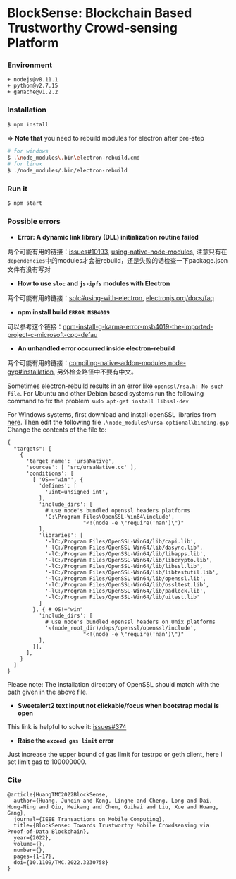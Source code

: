 # BlockSense: Blockchain Based Trustworthy Crowd-sensing Platform

### Environment

```
+ nodejs@v8.11.1
+ python@v2.7.15
+ ganache@v1.2.2
```

### Installation

```bash
$ npm install
```

**=> Note that** you need to rebuild modules for electron after pre-step

```bash
# for windows
$ .\node_modules\.bin\electron-rebuild.cmd
# for linux
$ ./node_modules/.bin/electron-rebuild
```

### Run it

```bash
$ npm start
```

### Possible errors

- **Error: A dynamic link library (DLL) initialization routine failed**

两个可能有用的链接：[issues#10193](https://github.com/electron/electron/issues/10193), [using-native-node-modules](https://electronjs.org/docs/tutorial/using-native-node-modules), 注意只有在`dependencies`中的modules才会被rebuild，还是失败的话检查一下package.json文件有没有写对

- **How to use `sloc` and `js-ipfs` modules with Electron**

两个可能有用的链接：[solc#using-with-electron](https://www.npmjs.com/package/solc#using-with-electron), [electronjs.org/docs/faq](https://electronjs.org/docs/faq)

- **npm install build `ERROR MSB4019`**

可以参考这个链接：[npm-install-g-karma-error-msb4019-the-imported-project-c-microsoft-cpp-defau](https://stackoverflow.com/questions/18774929/npm-install-g-karma-error-msb4019-the-imported-project-c-microsoft-cpp-defau)

- **An unhandled error occurred inside electron-rebuild**

两个可能有用的链接：[compiling-native-addon-modules](https://github.com/Microsoft/nodejs-guidelines/blob/master/windows-environment.md#compiling-native-addon-modules),[node-gyp#installation](https://github.com/nodejs/node-gyp#installation), 另外检查路径中不要有中文。

Sometimes electron-rebuild results in an error like `openssl/rsa.h: No such file`. 
For Ubuntu and other Debian based systems run the following command to fix the problem 
`sudo apt-get install libssl-dev`

For Windows systems, first download and install openSSL libraries from [here](https://slproweb.com/products/Win32OpenSSL.html). Then edit the following file `.\node_modules\ursa-optional\binding.gyp`
Change the contents of the file to:

```
{
  "targets": [
    {
      'target_name': 'ursaNative',
      'sources': [ 'src/ursaNative.cc' ],
      'conditions': [
        [ 'OS=="win"', {
          'defines': [
            'uint=unsigned int',
          ],
          'include_dirs': [
            # use node's bundled openssl headers platforms
            'C:\Program Files\OpenSSL-Win64\include',
                        "<!(node -e \"require('nan')\")"
          ],
          'libraries': [
            '-lC:/Program Files/OpenSSL-Win64/lib/capi.lib',
            '-lC:/Program Files/OpenSSL-Win64/lib/dasync.lib',
            '-lC:/Program Files/OpenSSL-Win64/lib/libapps.lib',
            '-lC:/Program Files/OpenSSL-Win64/lib/libcrypto.lib',
            '-lC:/Program Files/OpenSSL-Win64/lib/libssl.lib',
            '-lC:/Program Files/OpenSSL-Win64/lib/libtestutil.lib',
            '-lC:/Program Files/OpenSSL-Win64/lib/openssl.lib',
            '-lC:/Program Files/OpenSSL-Win64/lib/ossltest.lib',
            '-lC:/Program Files/OpenSSL-Win64/lib/padlock.lib',
            '-lC:/Program Files/OpenSSL-Win64/lib/uitest.lib'
          ]
        }, { # OS!="win"
          'include_dirs': [
            # use node's bundled openssl headers on Unix platforms
            '<(node_root_dir)/deps/openssl/openssl/include',
                        "<!(node -e \"require('nan')\")"
          ],
        }],
      ],
    }
  ]
}
```

Please note: The installation directory of OpenSSL should match with the path given in the above file.

- **Sweetalert2 text input not clickable/focus when bootstrap modal is open**

This link is helpful to solve it: [issues#374](https://github.com/sweetalert2/sweetalert2/issues/374)

- **Raise the `exceed gas limit` error**

Just increase the upper bound of gas limit for testrpc or geth client, here I set limit gas to 100000000.

### Cite

```
@article{HuangTMC2022BlockSense,
  author={Huang, Junqin and Kong, Linghe and Cheng, Long and Dai, Hong-Ning and Qiu, Meikang and Chen, Guihai and Liu, Xue and Huang, Gang},
  journal={IEEE Transactions on Mobile Computing}, 
  title={BlockSense: Towards Trustworthy Mobile Crowdsensing via Proof-of-Data Blockchain}, 
  year={2022},
  volume={},
  number={},
  pages={1-17},
  doi={10.1109/TMC.2022.3230758}
}
```

